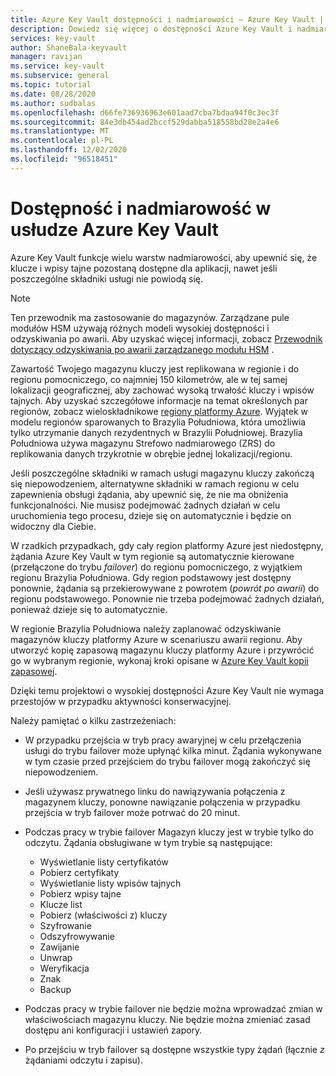 ```yaml
---
title: Azure Key Vault dostępności i nadmiarowości — Azure Key Vault | Microsoft Docs
description: Dowiedz się więcej o dostępności Azure Key Vault i nadmiarowości.
services: key-vault
author: ShaneBala-keyvault
manager: ravijan
ms.service: key-vault
ms.subservice: general
ms.topic: tutorial
ms.date: 08/28/2020
ms.author: sudbalas
ms.openlocfilehash: d66fe736936963e601aad7cba7bdaa94f0c3ec3f
ms.sourcegitcommit: 84e3db454ad2bccf529dabba518558bd28e2a4e6
ms.translationtype: MT
ms.contentlocale: pl-PL
ms.lasthandoff: 12/02/2020
ms.locfileid: "96518451"
---
```

# <a name="azure-key-vault-availability-and-redundancy"></a>Dostępność i nadmiarowość w usłudze Azure Key Vault

Azure Key Vault funkcje wielu warstw nadmiarowości, aby upewnić się, że klucze i wpisy tajne pozostaną dostępne dla aplikacji, nawet jeśli poszczególne składniki usługi nie powiodą się.

> [!NOTE]
> Ten przewodnik ma zastosowanie do magazynów. Zarządzane pule modułów HSM używają różnych modeli wysokiej dostępności i odzyskiwania po awarii. Aby uzyskać więcej informacji, zobacz [Przewodnik dotyczący odzyskiwania po awarii zarządzanego modułu HSM](../managed-hsm/disaster-recovery-guide.md) .

Zawartość Twojego magazynu kluczy jest replikowana w regionie i do regionu pomocniczego, co najmniej 150 kilometrów, ale w tej samej lokalizacji geograficznej, aby zachować wysoką trwałość kluczy i wpisów tajnych. Aby uzyskać szczegółowe informacje na temat określonych par regionów, zobacz wieloskładnikowe [regiony platformy Azure](../../best-practices-availability-paired-regions.md). Wyjątek w modelu regionów sparowanych to Brazylia Południowa, która umożliwia tylko utrzymanie danych rezydentnych w Brazylii Południowej. Brazylia Południowa używa magazynu Strefowo nadmiarowego (ZRS) do replikowania danych trzykrotnie w obrębie jednej lokalizacji/regionu.   

Jeśli poszczególne składniki w ramach usługi magazynu kluczy zakończą się niepowodzeniem, alternatywne składniki w ramach regionu w celu zapewnienia obsługi żądania, aby upewnić się, że nie ma obniżenia funkcjonalności. Nie musisz podejmować żadnych działań w celu uruchomienia tego procesu, dzieje się on automatycznie i będzie on widoczny dla Ciebie.

W rzadkich przypadkach, gdy cały region platformy Azure jest niedostępny, żądania Azure Key Vault w tym regionie są automatycznie kierowane (przełączone do trybu *failover*) do regionu pomocniczego, z wyjątkiem regionu Brazylia Południowa. Gdy region podstawowy jest dostępny ponownie, żądania są przekierowywane z powrotem (*powrót po awarii*) do regionu podstawowego. Ponownie nie trzeba podejmować żadnych działań, ponieważ dzieje się to automatycznie.

W regionie Brazylia Południowa należy zaplanować odzyskiwanie magazynów kluczy platformy Azure w scenariuszu awarii regionu. Aby utworzyć kopię zapasową magazynu kluczy platformy Azure i przywrócić go w wybranym regionie, wykonaj kroki opisane w [Azure Key Vault kopii zapasowej](backup.md). 

Dzięki temu projektowi o wysokiej dostępności Azure Key Vault nie wymaga przestojów w przypadku aktywności konserwacyjnej.

Należy pamiętać o kilku zastrzeżeniach:

* W przypadku przejścia w tryb pracy awaryjnej w celu przełączenia usługi do trybu failover może upłynąć kilka minut. Żądania wykonywane w tym czasie przed przejściem do trybu failover mogą zakończyć się niepowodzeniem.
* Jeśli używasz prywatnego linku do nawiązywania połączenia z magazynem kluczy, ponowne nawiązanie połączenia w przypadku przejścia w tryb failover może potrwać do 20 minut. 
* Podczas pracy w trybie failover Magazyn kluczy jest w trybie tylko do odczytu. Żądania obsługiwane w tym trybie są następujące:
  * Wyświetlanie listy certyfikatów
  * Pobierz certyfikaty
  * Wyświetlanie listy wpisów tajnych
  * Pobierz wpisy tajne
  * Klucze list
  * Pobierz (właściwości z) kluczy
  * Szyfrowanie
  * Odszyfrowywanie
  * Zawijanie
  * Unwrap
  * Weryfikacja
  * Znak
  * Backup

* Podczas pracy w trybie failover nie będzie można wprowadzać zmian w właściwościach magazynu kluczy. Nie będzie można zmieniać zasad dostępu ani konfiguracji i ustawień zapory.

* Po przejściu w tryb failover są dostępne wszystkie typy żądań (łącznie *z* żądaniami odczytu i zapisu).
